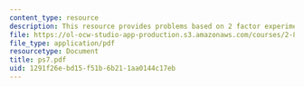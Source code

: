```yaml
---
content_type: resource
description: This resource provides problems based on 2 factor experiment.
file: https://ol-ocw-studio-app-production.s3.amazonaws.com/courses/2-830j-control-of-manufacturing-processes-sma-6303-spring-2008/1291f26ebd15f51b6b211aa0144c17eb_ps7.pdf
file_type: application/pdf
resourcetype: Document
title: ps7.pdf
uid: 1291f26e-bd15-f51b-6b21-1aa0144c17eb
---
```

